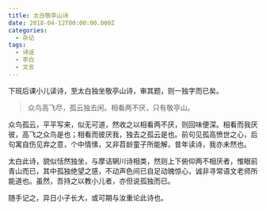 ```yaml
---
title: 太白敬亭山诗
date: 2018-04-12T00:00:00.000Z
categories:
  - 杂记
tags:
  - 诗话
  - 李白
  - 文言
---
```


下班后课小儿读诗，至太白独坐敬亭山诗，审其题，则一独字而已矣。

> 众鸟高飞尽，孤云独去闲。相看两不厌，只有敬亭山。

众鸟孤云，平平写来，似无可道，然收之以相看两不厌，则回味便深。相看而我厌彼，高飞之众鸟是也；相看而彼厌我，独去之孤云是也。前句见孤高愤世之心，后句寓自伤见弃之意，个中情愫，又非苕龄童子所能解，昔年读诗，我亦未然也。

太白此诗，貌似恬然独坐，与摩诘辋川诗相类，然则上下俯仰两不相厌者，惟眼前青山而已，其中孤独绝望之感，不动声色间已自足动魄惊心，诚非寻常语文老师所能道也。虽然，吾持之以教小儿者，亦但说孤独而已。

随手记之，异日小子长大，或可期与汝重论此诗也。
